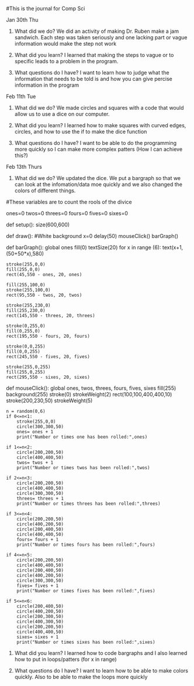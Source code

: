 #This is the journal for Comp Sci

Jan 30th Thu
1. What did we do?
We did an activity of making Dr. Ruben make a jam sandwich. Each step was taken seriously and one lacking part or vague information would make the step not work

1. What did you learn?
I learned that making the steps to vague or to specific leads to a problem in the program.

1. What questions do I have?
I want to learn how to judge what the information that needs to be told is and how you can give percise information in the program

Feb 11th Tue
1. What did we do?
We made circles and squares with a code that would allow us to use a dice on our computer. 

1. What did you learn?
I learned how to make squares with curved edges, circles, and how to use the if to make the dice function

1. What questions do I have?
I want to be able to do the programming more quickly so I can make more complex patters (How I can achieve this?)

Feb 13th Thurs
1. What did we do?
We updated the dice. We put a bargraph so that we can look at the infomation/data moe quickly and we also changed the colors of different things.

#These variables are to count the rools of the divice

ones=0
twos=0
threes=0
fours=0
fives=0
sixes=0

def setup():
    size(600,600)

def draw():
    #White background
    x=0
    delay(50)
    mouseClick()
    barGraph()

    
def barGraph():
    global ones
    fill(0)
    textSize(20)
    for x in range (6):
        text(x+1,(50+50*x),580)
   
    stroke(255,0,0)
    fill(255,0,0)
    rect(45,550 - ones, 20, ones)
    
    fill(255,100,0)
    stroke(255,100,0)
    rect(95,550 - twos, 20, twos)
    
    stroke(255,230,0)
    fill(255,230,0)
    rect(145,550 - threes, 20, threes)
    
    stroke(0,255,0)
    fill(0,255,0)
    rect(195,550 - fours, 20, fours)
    
    stroke(0,0,255)
    fill(0,0,255)
    rect(245,550 - fives, 20, fives)
    
    stroke(255,0,255)
    fill(255,0,255)
    rect(295,550 - sixes, 20, sixes)


def mouseClick():
    global ones, twos, threes, fours, fives, sixes
    fill(255)
    background(255)
    stroke(0)
    strokeWeight(2)
    rect(100,100,400,400,10)
    stroke(200,230,50)
    strokeWeight(5)

    n = random(0,6)
    if 0<=n<1:
        stroke(255,0,0)
        circle(300,300,50)
        ones= ones + 1
        print("Number or times one has been rolled:",ones)

    if 1<=n<2:
        circle(200,200,50)
        circle(400,400,50)
        twos= twos + 1
        print("Number or times twos has been rolled:",twos)

    if 2<=n<3:
        circle(200,200,50)
        circle(400,400,50)
        circle(300,300,50)
        threes= threes + 1
        print("Number or times threes has been rolled:",threes)
    
    if 3<=n<4:
        circle(200,200,50)
        circle(400,200,50)
        circle(200,400,50)
        circle(400,400,50)
        fours= fours + 1
        print("Number or times fours has been rolled:",fours)
        
    if 4<=n<5:
        circle(200,200,50)
        circle(400,400,50)
        circle(200,400,50)
        circle(400,200,50)
        circle(300,300,50)
        fives= fives + 1
        print("Number or times fives has been rolled:",fives)

    if 5<=n<6:
        circle(200,400,50)
        circle(400,200,50)
        circle(200,300,50)
        circle(400,300,50)
        circle(200,200,50)
        circle(400,400,50)
        sixes= sixes + 1
        print("Number or times sixes has been rolled:",sixes)

1. What did you learn?
I learned how to code bargraphs and I also learned how to put in loops/patters (for x in range)

1. What questions do I have?
I want to learn how to be able to make colors quickly. Also to be able to make the loops more quickly

